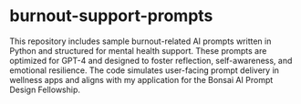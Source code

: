 # burnout-support-prompts
This repository includes sample burnout-related AI prompts written in Python and structured for mental health support. These prompts are optimized for GPT-4 and designed to foster reflection, self-awareness, and emotional resilience.
The code simulates user-facing prompt delivery in wellness apps and aligns with my application for the Bonsai AI Prompt Design Fellowship.
